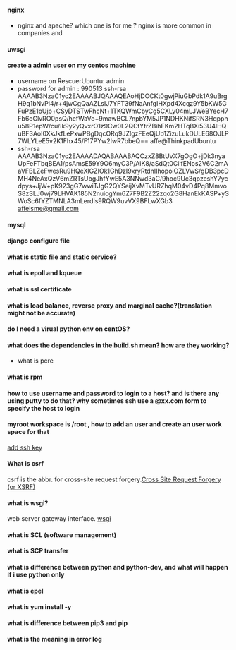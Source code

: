 #### nginx
- nginx and apache? which one is for me ?
nginx is more common in companies and 
#### uwsgi

#### create a admin user on my centos machine
- username on RescuerUbuntu: admin 
- password for admin : 990513
  ssh-rsa AAAAB3NzaC1yc2EAAAABJQAAAQEAoHjDOCKt0gwjPiuGbPdk1A9uBrgH9q1bNvPl4/r+4jwCgQaAZLsIJ7YFT39fNaAnfgIHXpd4Xcqz9Y5bKW5GFuPzE1oUjp+CSyDTSTwFhcNt+1TKQWmCbyCg5CXLy04mLJWeBYecH7Fb6oGlvRO0psQ/hefWaVo+9mawBCL7npbYM5JP1NDHKNifSRN3Hqpphu58P1epW/cu/Ik9y2yQvxrO1z9Cw0L2QCtYtrZBihFKm2HTqBXi53U4lHQuBF3AoI0XkJkfLePxwPBgDqcORq9JZIgzFEeQjUb1ZizuLukDULE68OJLP7WLYLeE5v2K1Fhx45/F17PYw2IwR7bbeQ== affe@ThinkpadUbuntu
- ssh-rsa AAAAB3NzaC1yc2EAAAADAQABAAABAQCzxZ8BtUvX7gOgO+jDk3nyaUpFeFTbqBEA1/psAmsE59Y9O6myC3P/AiK8/aSdQt0CiifENos2V6C2mAaVFBLZeFwesRu9HQeXlGZIOk1GhDzI9xryRtdnIIhopoiOZLVwS/gDB3pcDMH4NeAxQzV6mZRTsUbgJhfYwE5A3NNwd3aC/9hoc9Uc3qpzeshY7ycdpys+JjW+pK923gG7wwiTJgG2QYSeijXvMTvURZhqM04vD4Pq8MmvoS8zSLJ0wj79LHVAK185N2nuicgYm6Z7F9B2Z22zqo2G8HanEkKASP+ySWoSc6fYZTMNLA3mLerdIs9RQW9uvVX9BFLwXGb3 affeisme@gmail.com


#### mysql

#### django configure file

#### what is static file and static service?

#### what is epoll and kqueue

#### what is ssl certificate

#### what is load balance, reverse proxy and marginal cache?(translation might not be accurate)

#### do I need a virual python env on centOS?

#### what does the dependencies in the build.sh mean? how are they working?
- what is pcre


#### what is rpm


#### how to use username and password to login to a host? and is there any using putty to do that? why sometimes ssh use a @xx.com form to specify the host to login

#### myroot workspace is /root , how to add an user and create an user work space for that
[add ssh key](https://stackoverflow.com/questions/37609863/add-ssh-key-to-existing-droplet-in-digital-ocean)

#### What is csrf
csrf is the abbr. for cross-site request forgery.[Cross Site Request Forgery (or XSRF)](https://zh.wikipedia.org/wiki/%E8%B7%A8%E7%AB%99%E8%AF%B7%E6%B1%82%E4%BC%AA%E9%80%A0)

#### what is wsgi?
web server gateway interface. [wsgi](https://www.liaoxuefeng.com/wiki/001374738125095c955c1e6d8bb493182103fac9270762a000/001386832689740b04430a98f614b6da89da2157ea3efe2000)

####  what is SCL (software management)

#### what is SCP transfer

#### what is difference between python and python-dev, and what will happen if i use python only

#### what is epel

#### what is yum install -y

#### what is difference between pip3 and pip

#### what is the meaning in error log